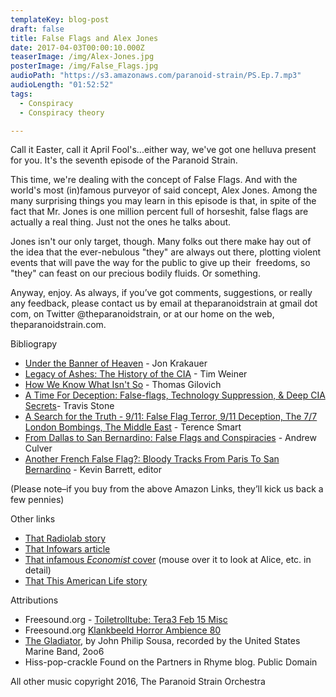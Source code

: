 ```yaml
---
templateKey: blog-post
draft: false
title: False Flags and Alex Jones
date: 2017-04-03T00:00:10.000Z
teaserImage: /img/Alex-Jones.jpg
posterImage: /img/False_Flags.jpg
audioPath: "https://s3.amazonaws.com/paranoid-strain/PS.Ep.7.mp3"
audioLength: "01:52:52"
tags:
  - Conspiracy
  - Conspiracy theory

---
```




Call it Easter, call it April Fool's...either way, we've got one helluva present for you. It's the seventh episode of the Paranoid Strain.

This time, we're dealing with the concept of False Flags. And with the world's most (in)famous purveyor of said concept, Alex Jones. Among the many surprising things you may learn in this episode is that, in spite of the fact that Mr. Jones is one million percent full of horseshit, false flags are actually a real thing. Just not the ones he talks about.

Jones isn't our only target, though. Many folks out there make hay out of the idea that the ever-nebulous "they" are always out there, plotting violent events that will pave the way for the public to give up their&nbsp; freedoms, so "they" can feast on our precious bodily fluids. Or something.

Anyway, enjoy. As always, if you’ve got comments, suggestions, or really any feedback, please contact us by email at theparanoidstrain at gmail dot com, on Twitter @theparanoidstrain, or at our home on the web, theparanoidstrain.com.

Bibliograpy

- [Under the Banner of Heaven](https://amzn.to/2GJleQj) - Jon Krakauer
- [Legacy of Ashes: The History of the CIA](https://amzn.to/2uE8BB7) - Tim Weiner
- [How We Know What Isn't So](https://amzn.to/2Ee54sP) - Thomas Gilovich
- [A Time For Deception: False-flags, Technology Suppression, & Deep CIA Secrets](https://amzn.to/2uJSTnW)- Travis Stone
- [A Search for the Truth - 9/11: False Flag Terror, 9/11 Deception, The 7/7 London Bombings, The Middle East](https://amzn.to/2H5yj45)&nbsp;- Terence Smart
- [From Dallas to San Bernardino: False Flags and Conspiracies](https://amzn.to/2uOT7uj) - Andrew Culver
- [Another French False Flag?: Bloody Tracks From Paris To San Bernardino](https://amzn.to/2uGu8Jg) - Kevin Barrett, editor

(Please note–if you buy from the above Amazon Links, they’ll kick us back a few pennies)

Other links

- [That Radiolab story](http://www.radiolab.org/story/outside-westgate/)
- [That Infowars article](https://www.infowars.com/overwhelming-evidence-mounts-indicating-colorado-shooting-staged/)
- [That infamous _Economist_&nbsp;cover](https://shop.economist.com/products/the-world-in-2015)&nbsp;(mouse over it to look at Alice, etc. in detail)
- [That This American Life story](https://www.thisamericanlife.org/radio-archives/episode/614/the-other-mr-president?act=1)

Attributions

- Freesound.org - [Toiletrolltube: Tera3 Feb 15 Misc](https://www.freesound.org/people/toiletrolltube/sounds/264088/)
- Freesound.org [Klankbeeld Horror Ambience 80](https://www.freesound.org/people/klankbeeld/sounds/261399/)
- [The Gladiator](<http://imslp.org/wiki/The_Gladiator_(Sousa,_John_Philip)>), by John Philip Sousa, recorded by the United States Marine Band, 2oo6
- Hiss-pop-crackle Found on the Partners in Rhyme blog. Public Domain

All other music copyright 2016, The Paranoid Strain Orchestra
